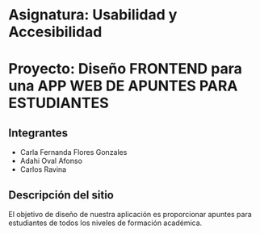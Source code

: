 # Asignatura: Usabilidad y Accesibilidad
# Proyecto: Diseño FRONTEND para una APP WEB DE APUNTES PARA ESTUDIANTES
## Integrantes
  - Carla Fernanda Flores Gonzales
  - Adahi Oval Afonso
  - Carlos Ravina
  
  
## Descripción del sitio
El objetivo de diseño de nuestra aplicación es proporcionar apuntes para estudiantes de todos los niveles de formación académica. 


